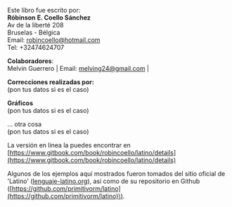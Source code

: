 Este libro fue escrito por:  
**Róbinson E. Coello Sánchez**  
Av de la liberté 208  
Bruselas - Bélgica  
Email: robincoello@hotmail.com  
Tel: +32474624707

**Colaboradores**:  
Melvin Guerrero \| Email: [melving24@gmail.com](mailto:melving24@gmail.com) \| 

**Correcciones realizadas por:**  
\(pon tus datos si es el caso\)

**Gráficos**  
\(pon tus datos si es el caso\)

... otra cosa  
\(pon tus datos si es el caso\)

La versión en linea la puedes encontrar en [https://www.gitbook.com/book/robincoello/latino/details](https://www.gitbook.com/book/robincoello/latino/details)

Algunos de los ejemplos aquí mostrados fueron tomados del sitio oficial de 'Latino' \([lenguaje-latino.org](http://lenguaje-latino.org/)\), así como de su repositorio en Github \([https://github.com/primitivorm/latino](https://github.com/primitivorm/latino)\).


